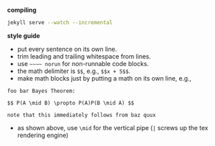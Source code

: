 **compiling**

```sh
jekyll serve --watch --incremental
```

**style guide**

- put every sentence on its own line.
- trim leading and trailing whitespace from lines.
- use `~~~~ norun` for non-runnable code blocks.
- the math delimiter is `$$`, e.g., `$$x + 5$$`.
- make math blocks just by putting a math on its own line, e.g.,

```
foo bar Bayes Theorem:

$$ P(A \mid B) \propto P(A)P(B \mid A) $$

note that this immediately follows from baz quux
```

- as shown above, use `\mid` for the vertical pipe (`|` screws up the tex rendering engine)
